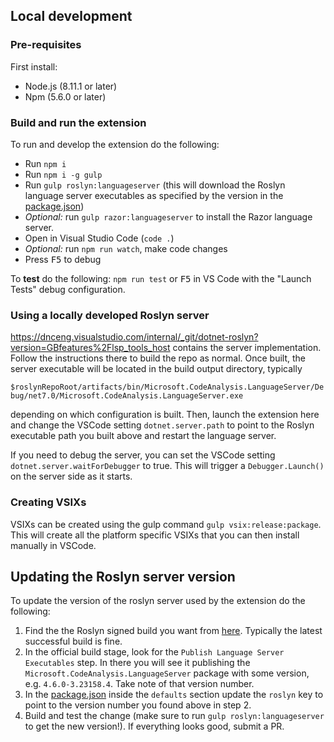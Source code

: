 ## Local development

### Pre-requisites

First install:

* Node.js (8.11.1 or later)
* Npm (5.6.0 or later)

### Build and run the extension

To run and develop the extension do the following:

* Run `npm i`
* Run `npm i -g gulp`
* Run `gulp roslyn:languageserver` (this will download the Roslyn language server executables as specified by the version in the [package.json](package.json))
* _Optional:_ run `gulp razor:languageserver` to install the Razor language server.
* Open in Visual Studio Code (`code .`)
* _Optional:_ run `npm run watch`, make code changes
* Press <kbd>F5</kbd> to debug

To **test** do the following: `npm run test` or <kbd>F5</kbd> in VS Code with the "Launch Tests" debug configuration.

### Using a locally developed Roslyn server

https://dnceng.visualstudio.com/internal/_git/dotnet-roslyn?version=GBfeatures%2Flsp_tools_host contains the server implementation.  Follow the instructions there to build the repo as normal.  Once built, the server executable will be located in the build output directory, typically 

`$roslynRepoRoot/artifacts/bin/Microsoft.CodeAnalysis.LanguageServer/Debug/net7.0/Microsoft.CodeAnalysis.LanguageServer.exe`

depending on which configuration is built.  Then, launch the extension here and change the VSCode setting `dotnet.server.path` to point to the Roslyn executable path you built above and restart the language server.

If you need to debug the server, you can set the VSCode setting `dotnet.server.waitForDebugger` to true.  This will trigger a `Debugger.Launch()` on the server side as it starts.

### Creating VSIXs

VSIXs can be created using the gulp command `gulp vsix:release:package`.  This will create all the platform specific VSIXs that you can then install manually in VSCode.

## Updating the Roslyn server version

To update the version of the roslyn server used by the extension do the following:
1.  Find the the Roslyn signed build you want from [here](https://dnceng.visualstudio.com/internal/_build?definitionId=327&branchFilter=246637%2C246637).  Typically the latest successful build is fine.
2.  In the official build stage, look for the `Publish Language Server Executables` step.  In there you will see it publishing the `Microsoft.CodeAnalysis.LanguageServer` package with some version, e.g. `4.6.0-3.23158.4`.  Take note of that version number.
3.  In the [package.json](package.json) inside the `defaults` section update the `roslyn` key to point to the version number you found above in step 2.
4.  Build and test the change (make sure to run `gulp roslyn:languageserver` to get the new version!).  If everything looks good, submit a PR.